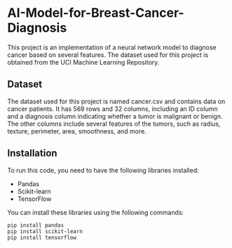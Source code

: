 # AI-Model-for-Breast-Cancer-Diagnosis
This project is an implementation of a neural network model to diagnose cancer based on several features. The dataset used for this project is obtained from the UCI Machine Learning Repository.

## Dataset
The dataset used for this project is named cancer.csv and contains data on cancer patients. It has 569 rows and 32 columns, including an ID column and a diagnosis column indicating whether a tumor is malignant or benign. The other columns include several features of the tumors, such as radius, texture, perimeter, area, smoothness, and more.

## Installation
To run this code, you need to have the following libraries installed:
* Pandas
* Scikit-learn
* TensorFlow

You can install these libraries using the following commands:

```
pip install pandas
pip install scikit-learn
pip install tensorflow
```
